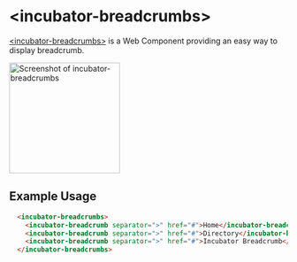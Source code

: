 # &lt;incubator-breadcrumbs&gt;

[&lt;incubator-breadcrumbs&gt;](https://vaadin.com/components/incubator-breadcrumbs) is a Web Component providing an easy way to display breadcrumb.

[<img src="https://raw.githubusercontent.com/vaadin/incubator-breadcrumbs/master/screenshot.png" width="200" alt="Screenshot of incubator-breadcrumbs">](https://vaadin.com/components/directory/vaadinincubator-breadcrumbs)

## Example Usage

```html
  <incubator-breadcrumbs>
    <incubator-breadcrumb separator=">" href="#">Home</incubator-breadcrumb>
    <incubator-breadcrumb separator=">" href="#">Directory</incubator-breadcrumb>
    <incubator-breadcrumb separator=">" href="#">Incubator Breadcrumb</incubator-breadcrumb>
  </incubator-breadcrumbs>
```
